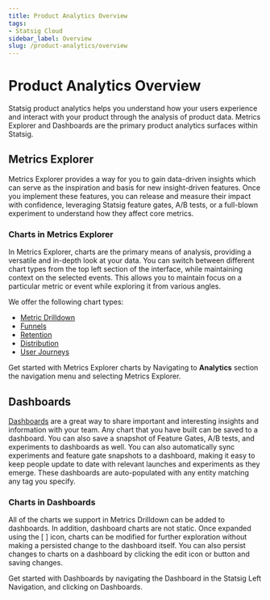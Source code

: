 ```yaml
---
title: Product Analytics Overview
tags:
- Statsig Cloud 
sidebar_label: Overview
slug: /product-analytics/overview
---
```


# Product Analytics Overview

Statsig product analytics helps you understand how your users experience and interact with your product through the analysis of product data. Metrics Explorer and Dashboards are the primary product analytics surfaces within Statsig. 


## Metrics Explorer

Metrics Explorer provides a way for you to gain data-driven insights which can serve as the inspiration and basis for new insight-driven features. Once you implement these features, you can release and measure their impact with confidence, leveraging Statsig feature gates, A/B tests, or a full-blown experiment to understand how they affect core metrics.

### Charts in Metrics Explorer

In Metrics Explorer, charts are the primary means of analysis, providing a versatile and in-depth look at your data. You can switch between different chart types from the top left section of the interface, while maintaining context on the selected events. This allows you to maintain focus on a particular metric or event while exploring it from various angles.

We offer the following chart types: 

- [Metric Drilldown](/product-analytics/drilldown)
- [Funnels](/product-analytics/funnels)
- [Retention](/product-analytics/retention)
- [Distribution](/product-analytics/distribution)
- [User Journeys](/product-analytics/user-journeys)

Get started with Metrics Explorer charts by Navigating to **Analytics** section the navigation menu and selecting Metrics Explorer. 

## Dashboards

[Dashboards](/product-analytics/dashboards) are a great way to share important and interesting insights and information with your team. Any chart that you have built can be saved to a dashboard. You can also save a snapshot of Feature Gates, A/B tests, and experiments to dashboards as well. You can also automatically sync experiments and feature gate snapshots to a dashboard, making it easy to keep people update to date with relevant launches and experiments as they emerge. These dashboards are auto-populated with any entity matching any tag you specify.  

### Charts in Dashboards

All of the charts we support in Metrics Drilldown can be added to dashboards. In addition, dashboard charts are not static. Once expanded using the [ ] icon, charts can be modified for further exploration without making a persisted change to the dashboard itself. You can also persist changes to charts on a dashboard by clicking the edit icon or button and saving changes. 

Get started with Dashboards by navigating the Dashboard in the Statsig Left Navigation, and clicking on Dashboards.
